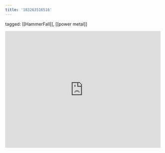 ```yaml
---
title: '183263516516'
---
```

tagged: [[HammerFall]], [[power metal]]
<iframe allow="accelerometer; autoplay; clipboard-write; encrypted-media; gyroscope; picture-in-picture" allowfullscreen="" frameborder="0" height="375" id="youtube_iframe" src="https://www.youtube.com/embed/gjkzbVnMIns?feature=oembed&amp;enablejsapi=1&amp;origin=https://safe.txmblr.com&amp;wmode=opaque" width="500"></iframe>